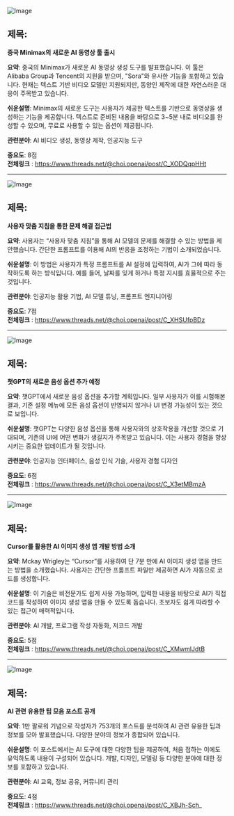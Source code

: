 ![Image](https://scontent-iad3-2.cdninstagram.com/v/t51.71878-15/457634527_947233007170696_8050619741511543493_n.jpg?_nc_cat=100&ccb=1-7&_nc_sid=18de74&_nc_ohc=jOp1z-3DvosQ7kNvgE5kNnE&_nc_ht=scontent-iad3-2.cdninstagram.com&edm=ACx9VUEEAAAA&oh=00_AYAsx4YiDsjfCddg-hIIE5OuV2nbLbdAohy7PtjT8DXEig&oe=66DAD0E5)

## 제목:
**중국 Minimax의 새로운 AI 동영상 툴 출시**

**요약**:
중국의 Minimax가 새로운 AI 동영상 생성 도구를 발표했습니다. 이 툴은 Alibaba Group과 Tencent의 지원을 받으며, "Sora"와 유사한 기능을 포함하고 있습니다. 현재는 텍스트 기반 비디오 모델만 지원되지만, 동양인 제작에 대한 자연스러운 대응이 주목받고 있습니다.

**쉬운설명**:
Minimax의 새로운 도구는 사용자가 제공한 텍스트를 기반으로 동영상을 생성하는 기능을 제공합니다. 텍스트로 준비된 내용을 바탕으로 3~5분 내로 비디오를 완성할 수 있으며, 무료로 사용할 수 있는 옵션이 제공됩니다.

**관련분야**:
AI 비디오 생성, 동영상 제작, 인공지능 도구

**중요도**: 8점  
**전체링크** :  https://www.threads.net/@choi.openai/post/C_XODQqpHHt

---

![Image](https://scontent-iad3-2.cdninstagram.com/v/t51.29350-15/457757987_2511889535676418_7663184864860811487_n.jpg?_nc_cat=103&ccb=1-7&_nc_sid=18de74&_nc_ohc=U9guL4WZfE8Q7kNvgF1YFrg&_nc_ht=scontent-iad3-2.cdninstagram.com&edm=ACx9VUEEAAAA&oh=00_AYDgWauYiVYz90HUFjFrQz9RyBGYMhVs6yapg57pqsEXwg&oe=66DACE74)

## 제목:
**사용자 맞춤 지침을 통한 문제 해결 접근법**

**요약**:
사용자는 “사용자 맞춤 지침”을 통해 AI 모델의 문제를 해결할 수 있는 방법을 제안했습니다. 간단한 프롬프트를 이용해 AI의 반응을 조정하는 기법이 소개되었습니다.

**쉬운설명**:
이 방법은 사용자가 특정 프롬프트를 AI 설정에 입력하여, AI가 그에 따라 동작하도록 하는 방식입니다. 예를 들어, 날짜를 잊게 하거나 특정 지시를 효율적으로 주는 것입니다.

**관련분야**:
인공지능 활용 기법, AI 모델 튜닝, 프롬프트 엔지니어링

**중요도**: 7점  
**전체링크** :  https://www.threads.net/@choi.openai/post/C_XHSUfpBDz

---

![Image](https://scontent-iad3-1.cdninstagram.com/v/t51.29350-15/457870148_534310845663923_3903855846258239747_n.jpg?_nc_cat=108&ccb=1-7&_nc_sid=18de74&_nc_ohc=94Z7Ajl8wGoQ7kNvgGzpQcy&_nc_ht=scontent-iad3-1.cdninstagram.com&edm=ACx9VUEEAAAA&oh=00_AYB9drc26COOaiYu-a5rEMnL5U1X3_QWCCY-YHygVl3YUQ&oe=66DAC681)

## 제목:
**챗GPT의 새로운 음성 옵션 추가 예정**

**요약**:
챗GPT에서 새로운 음성 옵션을 추가할 계획입니다. 일부 사용자가 이를 시험해본 결과, 기존 설정 메뉴에 모든 음성 옵션이 반영되지 않거나 UI 변경 가능성이 있는 것으로 보입니다.

**쉬운설명**:
챗GPT는 다양한 음성 옵션을 통해 사용자와의 상호작용을 개선할 것으로 기대되며, 기존의 UI에 어떤 변화가 생길지가 주목받고 있습니다. 이는 사용자 경험을 향상시키는 중요한 업데이트가 될 것입니다.

**관련분야**:
인공지능 인터페이스, 음성 인식 기술, 사용자 경험 디자인

**중요도**: 6점  
**전체링크** :  https://www.threads.net/@choi.openai/post/C_X3etMBmzA

---

![Image](https://scontent-iad3-1.cdninstagram.com/v/t51.71878-15/457513707_836286301594675_6555692196585539950_n.jpg?_nc_cat=108&ccb=1-7&_nc_sid=18de74&_nc_ohc=D9JJvqQKfDQQ7kNvgH86RyQ&_nc_ht=scontent-iad3-1.cdninstagram.com&edm=ACx9VUEEAAAA&oh=00_AYDuiqcWs64xHnM3ehdwO_9dXO4VrgPOT2zlXIbal0CYOA&oe=66DAC793)

## 제목:
**Cursor를 활용한 AI 이미지 생성 앱 개발 방법 소개**

**요약**:
Mckay Wrigley는 “Cursor”를 사용하여 단 7분 만에 AI 이미지 생성 앱을 만드는 방법을 소개했습니다. 사용자는 간단한 프롬프트 파일만 제공하면 AI가 자동으로 코드를 생성합니다.

**쉬운설명**:
이 기술은 비전문가도 쉽게 사용 가능하며, 입력한 내용을 바탕으로 AI가 직접 코드를 작성하여 이미지 생성 앱을 만들 수 있도록 돕습니다. 초보자도 쉽게 따라할 수 있는 접근이 매력적입니다.

**관련분야**:
AI 개발, 프로그램 작성 자동화, 저코드 개발

**중요도**: 5점  
**전체링크** : https://www.threads.net/@choi.openai/post/C_XMwmlJdtB

---

![Image](https://scontent-iad3-1.cdninstagram.com/v/t51.29350-15/457758207_865080646400184_1788060083644902578_n.jpg?_nc_cat=102&ccb=1-7&_nc_sid=18de74&_nc_ohc=cJ0S2n0--WgQ7kNvgGC2M5M&_nc_ht=scontent-iad3-1.cdninstagram.com&edm=ACx9VUEEAAAA&oh=00_AYsnG9dmoiUbAkh3tdhoZXU5wPz6bcwz6c0_rCjjvnweA&oe=66D54A97)

## 제목:
**AI 관련 유용한 팁 모음 포스트 공개**

**요약**:
1만 팔로워 기념으로 작성자가 753개의 포스트를 분석하여 AI 관련 유용한 팁과 정보를 모아 발표했습니다. 다양한 분야의 정보가 종합되어 있습니다.

**쉬운설명**:
이 포스트에서는 AI 도구에 대한 다양한 팁을 제공하여, 처음 접하는 이에도 유익하도록 내용이 구성되어 있습니다. 개발, 디자인, 모델링 등 다양한 분야에 대한 정보를 포함하고 있습니다.

**관련분야**:
AI 교육, 정보 공유, 커뮤니티 관리

**중요도**: 4점  
**전체링크** : https://www.threads.net/@choi.openai/post/C_XBJh-Sch_